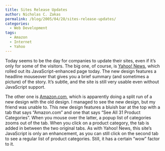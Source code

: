 ```yaml
---
title: Sites Release Updates
author: Nicholas C. Zakas
permalink: /blog/2005/04/28/sites-release-updates/
categories:
  - Web Development
tags:
  - Amazon
  - Internet
  - Yahoo
---
```

Today seems to be the day for companies to update their sites, even if it&#8217;s only for some of the visitors. The big one, of course, is <a title="Yahoo! News" rel="external" href="http://news.yahoo.com">Yahoo! News</a>, which rolled out its JavaScript-enhanced page today. The new design features a headline mouseover that gives you a brief summary (and sometimes a picture) of the story. It&#8217;s subtle, and the site is still very usable even without JavaScript support.

The other one is <a title="Amazon.com" rel="external" href="http://www.amazon.com">Amazon.com</a>, which is apparently doing a split run of a new design with the old design. I managed to see the new design, but my friend was unable to. This new design features a bluish bar at the top with a tab that says &#8220;Amazon.com&#8221; and one that says &#8220;See All 31 Product Categories&#8221;. When you mouse over the latter, a popup list of categories zooms out of the tab. When you click on a product category, the tab is added in between the two original tabs. As with Yahoo! News, this site&#8217;s JavaScript is only an enhancement, as you can still click on the second tab to see a regular list of product categories. Still, it has a certain &#8220;wow&#8221; factor to it.
